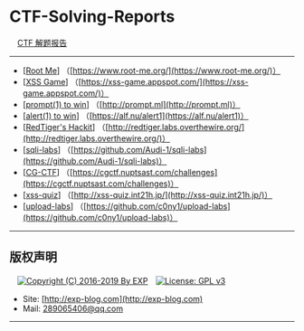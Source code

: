 # CTF-Solving-Reports
　[CTF 解题报告](https://lyy289065406.github.io/CTF-Solving-Reports/)

------

- [[Root Me](https://github.com/lyy289065406/CTF-Solving-Reports/tree/master/rootme)] （[https://www.root-me.org/](https://www.root-me.org/)）
- [[XSS Game](https://github.com/lyy289065406/CTF-Solving-Reports/tree/master/xss-game)] （[https://xss-game.appspot.com/](https://xss-game.appspot.com/)）
- [[prompt(1) to win](https://github.com/lyy289065406/CTF-Solving-Reports/tree/master/prompt)] （[http://prompt.ml](http://prompt.ml)）
- [[alert(1) to win](https://github.com/lyy289065406/CTF-Solving-Reports/tree/master/alert)] （[https://alf.nu/alert1](https://alf.nu/alert1)）
- [[RedTiger's Hackit](https://github.com/lyy289065406/CTF-Solving-Reports/tree/master/redtigers-hackit)] （[http://redtiger.labs.overthewire.org/](http://redtiger.labs.overthewire.org/)）
- [[sqli-labs](https://github.com/lyy289065406/CTF-Solving-Reports/tree/master/sqli-labs)] （[https://github.com/Audi-1/sqli-labs](https://github.com/Audi-1/sqli-labs)）
- [[CG-CTF](https://github.com/lyy289065406/CTF-Solving-Reports/tree/master/cg-ctf)] （[https://cgctf.nuptsast.com/challenges](https://cgctf.nuptsast.com/challenges)）
- [[xss-quiz](https://github.com/lyy289065406/CTF-Solving-Reports/tree/master/xss-quiz)] （[http://xss-quiz.int21h.jp/](http://xss-quiz.int21h.jp/)）
- [[upload-labs](https://github.com/c0ny1/upload-labs)] （[https://github.com/c0ny1/upload-labs](https://github.com/c0ny1/upload-labs)）



------

## 版权声明

　[![Copyright (C) 2016-2019 By EXP](https://img.shields.io/badge/Copyright%20(C)-2016~2019%20By%20EXP-blue.svg)](http://exp-blog.com)　[![License: GPL v3](https://img.shields.io/badge/License-GPL%20v3-blue.svg)](https://www.gnu.org/licenses/gpl-3.0)
  

- Site: [http://exp-blog.com](http://exp-blog.com) 
- Mail: <a href="mailto:289065406@qq.com?subject=[EXP's Github]%20Your%20Question%20（请写下您的疑问）&amp;body=What%20can%20I%20help%20you?%20（需要我提供什么帮助吗？）">289065406@qq.com</a>


------
